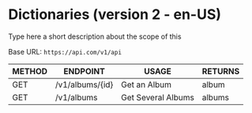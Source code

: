 # Dictionaries (version 2 - en-US)

Type here a short description about the scope of this

Base URL: `https://api.com/v1/api`

|METHOD|ENDPOINT|USAGE|RETURNS
|---|---|---|---|
|GET|/v1/albums/{id}|Get an Album|album|
|GET|/v1/albums|Get Several Albums|albums|
